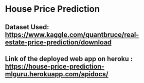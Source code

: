 # House Price Prediction

## Dataset Used: https://www.kaggle.com/quantbruce/real-estate-price-prediction/download

## Link of the deployed web app on heroku : https://house-price-prediction-mlguru.herokuapp.com/apidocs/

